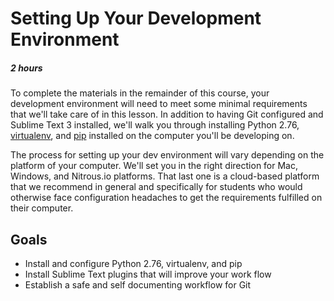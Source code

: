 [//]: <> (author: Benjamin White)
[//]: <> (type: introduction)

#  Setting Up Your Development Environment
##### 2 hours

To complete the materials in the remainder of this course, your development environment will need to meet some minimal requirements that we'll take care of in this lesson. In addition to having Git configured and Sublime Text 3 installed, we'll walk you through installing Python 2.76, [virtualenv](http://docs.python-guide.org/en/latest/dev/virtualenvs/), and [pip](https://pypi.python.org/pypi/pip) installed on the computer you'll be developing on. 

The process for setting up your dev environment will vary depending on the platform of your computer. We'll set you in the right direction for Mac, Windows, and Nitrous.io platforms. That last one is a cloud-based platform that we recommend in general and specifically for students who would otherwise face configuration headaches to get the requirements fulfilled on their computer. 


## Goals

*   Install and configure Python 2.76, virtualenv, and pip
*   Install Sublime Text plugins that will improve your work flow
*   Establish a safe and self documenting workflow for Git
